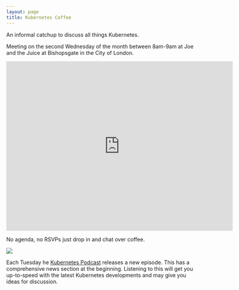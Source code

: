 ```yaml
---
layout: page
title: Kubernetes Coffee
---
```

An informal catchup to discuss all things Kubernetes.

Meeting on the second Wednesday of the month between 8am-9am at Joe and the Juice at Bishopsgate in the City of London.

<iframe src="https://www.google.com/maps/embed?pb=!1m18!1m12!1m3!1d9932.870679890622!2d-0.09311130698419194!3d51.50922247416545!2m3!1f0!2f0!3f0!3m2!1i1024!2i768!4f13.1!3m3!1m2!1s0x48760352b4f7c651%3A0x5dff5f985b6003b2!2sJOE%20%26%20THE%20JUICE!5e0!3m2!1sen!2suk!4v1578047742723!5m2!1sen!2suk" width="600" height="450" frameborder="0" style="border:0;" allowfullscreen=""></iframe>

No agenda, no RSVPs just drop in and chat over coffee.

<a target="_blank" href="https://calendar.google.com/event?action=TEMPLATE&amp;tmeid=MHRqbjlwbmxjNHYwMzU1aGdmYm5mY2Q4YmkgZGFuaWVsLnZhdWdoYW5AbQ&amp;tmsrc=daniel.vaughan%40gmail.com"><img border="0" src="https://www.google.com/calendar/images/ext/gc_button1_en-GB.gif"></a>

Each Tuesday he [Kubernetes Podcast](https://kubernetespodcast.com/) releases a new episode. This has a comprehensive news section at the beginning. Listening to this will get you up-to-speed with the latest Kubernetes developments and may give you ideas for discussion.
